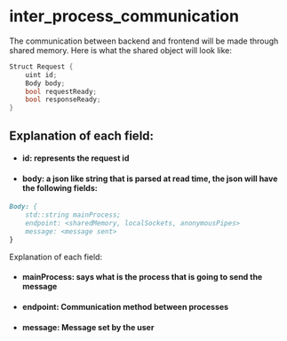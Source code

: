 # inter_process_communication


The communication between backend and frontend will be made through shared memory. Here is what the shared object will look like:
```c++
Struct Request {
    uint id;
    Body body;
    bool requestReady;
    bool responseReady;
}
```

## Explanation of each field: 
- #### id: represents the request id
- #### body: a json like string that is parsed at read time, the json will have the following fields: 
```markdown
Body: {
    std::string mainProcess;
    endpoint: <sharedMemory, localSockets, anonymousPipes>
    message: <message sent>
}
```
Explanation of each field: 
- #### mainProcess: says what is the process that is going to send the message
- #### endpoint: Communication method between processes
- #### message: Message set by the user